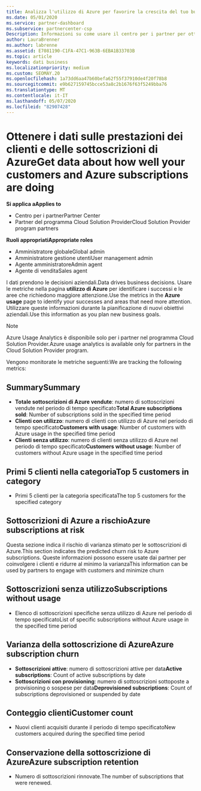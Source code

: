 ```yaml
---
title: Analizza l'utilizzo di Azure per favorire la crescita del tuo business
ms.date: 05/01/2020
ms.service: partner-dashboard
ms.subservice: partnercenter-csp
Description: Informazioni su come usare il centro per i partner per ottenere i dati sull'utilizzo delle sottoscrizioni di Azure dei clienti.
author: LauraBrenner
ms.author: labrenne
ms.assetid: E7081190-C1FA-47C1-963B-6EBA1B33703B
ms.topic: article
keywords: dati business
ms.localizationpriority: medium
ms.custom: SEOMAY.20
ms.openlocfilehash: 1a73dd6aa47b60befa62f55f37910de4f20f78b8
ms.sourcegitcommit: e9b627159745bcce53a8c2b1676f63f5249bba76
ms.translationtype: MT
ms.contentlocale: it-IT
ms.lasthandoff: 05/07/2020
ms.locfileid: "82907428"
---
```

# <a name="get-data-about-how-well-your-customers-and-azure-subscriptions-are-doing"></a><span data-ttu-id="59b37-104">Ottenere i dati sulle prestazioni dei clienti e delle sottoscrizioni di Azure</span><span class="sxs-lookup"><span data-stu-id="59b37-104">Get data about how well your customers and Azure subscriptions are doing</span></span>

<span data-ttu-id="59b37-105">**Si applica a**</span><span class="sxs-lookup"><span data-stu-id="59b37-105">**Applies to**</span></span>

- <span data-ttu-id="59b37-106">Centro per i partner</span><span class="sxs-lookup"><span data-stu-id="59b37-106">Partner Center</span></span>
- <span data-ttu-id="59b37-107">Partner del programma Cloud Solution Provider</span><span class="sxs-lookup"><span data-stu-id="59b37-107">Cloud Solution Provider program partners</span></span>

<span data-ttu-id="59b37-108">**Ruoli appropriati**</span><span class="sxs-lookup"><span data-stu-id="59b37-108">**Appropriate roles**</span></span>

- <span data-ttu-id="59b37-109">Amministratore globale</span><span class="sxs-lookup"><span data-stu-id="59b37-109">Global admin</span></span>
- <span data-ttu-id="59b37-110">Amministratore gestione utenti</span><span class="sxs-lookup"><span data-stu-id="59b37-110">User management admin</span></span>
- <span data-ttu-id="59b37-111">Agente amministratore</span><span class="sxs-lookup"><span data-stu-id="59b37-111">Admin agent</span></span>
- <span data-ttu-id="59b37-112">Agente di vendita</span><span class="sxs-lookup"><span data-stu-id="59b37-112">Sales agent</span></span>

<span data-ttu-id="59b37-113">I dati prendono le decisioni aziendali.</span><span class="sxs-lookup"><span data-stu-id="59b37-113">Data drives business decisions.</span></span> <span data-ttu-id="59b37-114">Usare le metriche nella pagina **utilizzo di Azure** per identificare i successi e le aree che richiedono maggiore attenzione.</span><span class="sxs-lookup"><span data-stu-id="59b37-114">Use the metrics in the **Azure usage** page to identify your successes and areas that need more attention.</span></span> <span data-ttu-id="59b37-115">Utilizzare queste informazioni durante la pianificazione di nuovi obiettivi aziendali.</span><span class="sxs-lookup"><span data-stu-id="59b37-115">Use this information as you plan new business goals.</span></span>

> [!NOTE]
> <span data-ttu-id="59b37-116">Azure Usage Analytics è disponibile solo per i partner nel programma Cloud Solution Provider.</span><span class="sxs-lookup"><span data-stu-id="59b37-116">Azure usage analytics is available only for partners in the Cloud Solution Provider program.</span></span>

<span data-ttu-id="59b37-117">Vengono monitorate le metriche seguenti:</span><span class="sxs-lookup"><span data-stu-id="59b37-117">We are tracking the following metrics:</span></span>

## <a name="summary"></a><span data-ttu-id="59b37-118">Summary</span><span class="sxs-lookup"><span data-stu-id="59b37-118">Summary</span></span>

- <span data-ttu-id="59b37-119">**Totale sottoscrizioni di Azure vendute**: numero di sottoscrizioni vendute nel periodo di tempo specificato</span><span class="sxs-lookup"><span data-stu-id="59b37-119">**Total Azure subscriptions sold**: Number of subscriptions sold in the specified time period</span></span>  
- <span data-ttu-id="59b37-120">**Clienti con utilizzo**: numero di clienti con utilizzo di Azure nel periodo di tempo specificato</span><span class="sxs-lookup"><span data-stu-id="59b37-120">**Customers with usage**: Number of customers with Azure usage in the specified time period</span></span>  
- <span data-ttu-id="59b37-121">**Clienti senza utilizzo**: numero di clienti senza utilizzo di Azure nel periodo di tempo specificato</span><span class="sxs-lookup"><span data-stu-id="59b37-121">**Customers without usage**: Number of customers without Azure usage in the specified time period</span></span>  

## <a name="top-5-customers-in-category"></a><span data-ttu-id="59b37-122">Primi 5 clienti nella categoria</span><span class="sxs-lookup"><span data-stu-id="59b37-122">Top 5 customers in category</span></span>

- <span data-ttu-id="59b37-123">Primi 5 clienti per la categoria specificata</span><span class="sxs-lookup"><span data-stu-id="59b37-123">The top 5 customers for the specified category</span></span>  

## <a name="azure-subscriptions-at-risk"></a><span data-ttu-id="59b37-124">Sottoscrizioni di Azure a rischio</span><span class="sxs-lookup"><span data-stu-id="59b37-124">Azure subscriptions at risk</span></span>

<span data-ttu-id="59b37-125">Questa sezione indica il rischio di varianza stimato per le sottoscrizioni di Azure.</span><span class="sxs-lookup"><span data-stu-id="59b37-125">This section indicates the predicted churn risk to Azure subscriptions.</span></span> <span data-ttu-id="59b37-126">Queste informazioni possono essere usate dai partner per coinvolgere i clienti e ridurre al minimo la varianza</span><span class="sxs-lookup"><span data-stu-id="59b37-126">This information can be used by partners to engage with customers and minimize churn</span></span>

## <a name="subscriptions-without-usage"></a><span data-ttu-id="59b37-127">Sottoscrizioni senza utilizzo</span><span class="sxs-lookup"><span data-stu-id="59b37-127">Subscriptions without usage</span></span>

- <span data-ttu-id="59b37-128">Elenco di sottoscrizioni specifiche senza utilizzo di Azure nel periodo di tempo specificato</span><span class="sxs-lookup"><span data-stu-id="59b37-128">List of specific subscriptions without Azure usage in the specified time period</span></span>  

## <a name="azure-subscription-churn"></a><span data-ttu-id="59b37-129">Varianza della sottoscrizione di Azure</span><span class="sxs-lookup"><span data-stu-id="59b37-129">Azure subscription churn</span></span>

- <span data-ttu-id="59b37-130">**Sottoscrizioni attive**: numero di sottoscrizioni attive per data</span><span class="sxs-lookup"><span data-stu-id="59b37-130">**Active subscriptions**: Count of active subscriptions by date</span></span>  
- <span data-ttu-id="59b37-131">**Sottoscrizioni con provisioning**: numero di sottoscrizioni sottoposte a provisioning o sospese per data</span><span class="sxs-lookup"><span data-stu-id="59b37-131">**Deprovisioned subscriptions**: Count of subscriptions deprovisioned or suspended by date</span></span>  

## <a name="customer-count"></a><span data-ttu-id="59b37-132">Conteggio clienti</span><span class="sxs-lookup"><span data-stu-id="59b37-132">Customer count</span></span>

- <span data-ttu-id="59b37-133">Nuovi clienti acquisiti durante il periodo di tempo specificato</span><span class="sxs-lookup"><span data-stu-id="59b37-133">New customers acquired during the specified time period</span></span>  

## <a name="azure-subscription-retention"></a><span data-ttu-id="59b37-134">Conservazione della sottoscrizione di Azure</span><span class="sxs-lookup"><span data-stu-id="59b37-134">Azure subscription retention</span></span>

- <span data-ttu-id="59b37-135">Numero di sottoscrizioni rinnovate.</span><span class="sxs-lookup"><span data-stu-id="59b37-135">The number of subscriptions that were renewed.</span></span>
